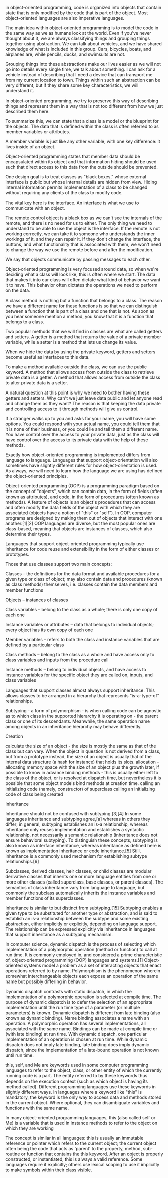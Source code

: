 in object-oriented programming, code is organized into objects that contain state that is only modified by the code that is part of the object. Most object-oriented languages are also imperative languages.




The main idea within object-oriented programming is to model the code in the same way as we as humans look at the world. Even if you've never thought about it, we are always classifying things and grouping things together using abstraction. We can talk about vehicles, and we have shared knowledge of what is included in this group. Cars, bicycles, boats, and airplanes are, while pencils, ducks, and swimsuits are not.


Grouping things into these abstractions make our lives easier as we will not go into details every single time, we talk about something. I can ask for a vehicle instead of describing that I need a device that can transport me from my current location to town. Things within such an abstraction can be very different, but if they share some key characteristics, we will understand it.

In object-oriented programming, we try to preserve this way of describing things and represent them in a way that is not too different from how we just described them here.

To summarize this, we can state that a class is a model or the blueprint for the objects. The data that is defined within the class is often referred to as member variables or attributes.

A member variable is just like any other variable, with one key difference: it lives inside of an object.

Object-oriented programming states that member data should be encapsulated within its object and that information hiding should be used such that direct access to this data from the outside should be prevented.

One design goal is to treat classes as "black boxes," whose external interface is public but whose internal details are hidden from view. Hiding internal information permits implementation of a class to be changed without requiring any clients of the class to modify code.

The vital key here is the interface. An interface is what we use to communicate with an object.

The remote control object is a black box as we can't see the internals of the remote, and there is no need for us to either. The only thing we need to understand to be able to use the object is the interface. If the remote is not working correctly, we can take it to someone who understands the inner workings of it, and they can repair it. If they don't change the interface, the buttons, and what functionality that is associated with them, we won't need to change the way we use the remote before and after the modification.


We say that objects communicate by passing messages to each other.


Object-oriented programming is very focused around data, so when we're deciding what a class will look like, this is often where we start. The data that makes it into our class will often dictate what kind of behavior we want it to have. This behavior often dictates the operations we need to perform on the data.

A class method is nothing but a function that belongs to a class. The reason we have a different name for these functions is so that we can distinguish between a function that is part of a class and one that is not. As soon as you hear someone mention a method, you know that it is a function that belongs to a class.

Two popular methods that we will find in classes are what are called getters and setters. A getter is a method that returns the value of a private member variable, while a setter is a method that lets us change its value.

When we hide the data by using the private keyword, getters and setters become useful as interfaces to this data.

To make a method available outside the class, we can use the public keyword. A method that allows access from outside the class to retrieve private data is a getter. A method that allows access from outside the class to alter private data is a setter.

A natural question at this point is why we need to bother having these getters and setters. Why can't we just leave data public and let anyone read and change them as they want? The reason is that keeping the data private and controlling access to it through methods will give us control.

If a stranger walks up to you and asks for your name, you will have some options. You could respond with your actual name, you could tell them that it is none of their business, or you could lie and tell them a different name. You have control over the access to your private data, just as the class will have control over the access to its private data with the help of these methods.



Exactly how object-oriented programming is implemented differs from language to language. Languages that support object-orientation will also sometimes have slightly different rules for how object-orientation is used. As always, we will need to learn how the language we are using has defined the object-oriented principles.





Object-oriented programming (OOP) is a programming paradigm based on the concept of "objects", which can contain data, in the form of fields (often known as attributes), and code, in the form of procedures (often known as methods). A feature of objects is an object's procedures that can access and often modify the data fields of the object with which they are associated (objects have a notion of "this" or "self"). In OOP, computer programs are designed by making them out of objects that interact with one another.[1][2] OOP languages are diverse, but the most popular ones are class-based, meaning that objects are instances of classes, which also determine their types.

Languages that support object-oriented programming typically use inheritance for code reuse and extensibility in the form of either classes or prototypes.

Those that use classes support two main concepts:

Classes – the definitions for the data format and available procedures for a given type or class of object; may also contain data and procedures (known as class methods) themselves, i.e. classes contain the data members and member functions

Objects – instances of classes

Class variables – belong to the class as a whole; there is only one copy of each one

Instance variables or attributes – data that belongs to individual objects; every object has its own copy of each one

Member variables – refers to both the class and instance variables that are defined by a particular class

Class methods – belong to the class as a whole and have access only to class variables and inputs from the procedure call

Instance methods – belong to individual objects, and have access to instance variables for the specific object they are called on, inputs, and class variables

Languages that support classes almost always support inheritance. This allows classes to be arranged in a hierarchy that represents "is-a-type-of" relationships.

Subtyping - a form of polymorphism - is when calling code can be agnostic as to which class in the supported hierarchy it is operating on - the parent class or one of its descendants. Meanwhile, the same operation name among objects in an inheritance hierarchy may behave differently.


Creation

calculate the size of an object - the size is mostly the same as that of the class but can vary. When the object in question is not derived from a class, but from a prototype instead, the size of an object is usually that of the internal data structure (a hash for instance) that holds its slots.
allocation - allocating memory space with the size of an object plus the growth later, if possible to know in advance
binding methods - this is usually either left to the class of the object, or is resolved at dispatch time, but nevertheless it is possible that some object models bind methods at creation time.
calling an initializing code (namely, constructor) of superclass
calling an initializing code of class being created


Inheritance

Inheritance should not be confused with subtyping.[3][4] In some languages inheritance and subtyping agree,[a] whereas in others they differ; in general, subtyping establishes an is-a relationship, whereas inheritance only reuses implementation and establishes a syntactic relationship, not necessarily a semantic relationship (inheritance does not ensure behavioral subtyping). To distinguish these concepts, subtyping is also known as interface inheritance, whereas inheritance as defined here is known as implementation inheritance or code inheritance.[5] Still, inheritance is a commonly used mechanism for establishing subtype relationships.[6]

Subclasses, derived classes, heir classes, or child classes are modular derivative classes that inherits one or more language entities from one or more other classes (called superclass, base classes, or parent classes). The semantics of class inheritance vary from language to language, but commonly the subclass automatically inherits the instance variables and member functions of its superclasses.

Inheritance is similar to but distinct from subtyping.[15] Subtyping enables a given type to be substituted for another type or abstraction, and is said to establish an is-a relationship between the subtype and some existing abstraction, either implicitly or explicitly, depending on language support. The relationship can be expressed explicitly via inheritance in languages that support inheritance as a subtyping mechanism.


In computer science, dynamic dispatch is the process of selecting which implementation of a polymorphic operation (method or function) to call at run time. It is commonly employed in, and considered a prime characteristic of, object-oriented programming (OOP) languages and systems.[1]
Object-oriented systems model a problem as a set of interacting objects that enact operations referred to by name. Polymorphism is the phenomenon wherein somewhat interchangeable objects each expose an operation of the same name but possibly differing in behavior.

Dynamic dispatch contrasts with static dispatch, in which the implementation of a polymorphic operation is selected at compile time. The purpose of dynamic dispatch is to defer the selection of an appropriate implementation until the run time type of a parameter (or multiple parameters) is known.
Dynamic dispatch is different from late binding (also known as dynamic binding). Name binding associates a name with an operation. A polymorphic operation has several implementations, all associated with the same name. Bindings can be made at compile time or (with late binding) at run time. With dynamic dispatch, one particular implementation of an operation is chosen at run time. While dynamic dispatch does not imply late binding, late binding does imply dynamic dispatch, since the implementation of a late-bound operation is not known until run time.


this, self, and Me are keywords used in some computer programming languages to refer to the object, class, or other entity of which the currently running code is a part. The entity referred to by these keywords thus depends on the execution context (such as which object is having its method called). Different programming languages use these keywords in slightly different ways. In languages where a keyword like "this" is mandatory, the keyword is the only way to access data and methods stored in the current object. Where optional, they can disambiguate variables and functions with the same name.

In many object-oriented programming languages, this (also called self or Me) is a variable that is used in instance methods to refer to the object on which they are working

The concept is similar in all languages: this is usually an immutable reference or pointer which refers to the current object; the current object often being the code that acts as 'parent' to the property, method, sub-routine or function that contains the this keyword. After an object is properly constructed, or instantiated, this is always a valid reference. Some languages require it explicitly; others use lexical scoping to use it implicitly to make symbols within their class visible.
